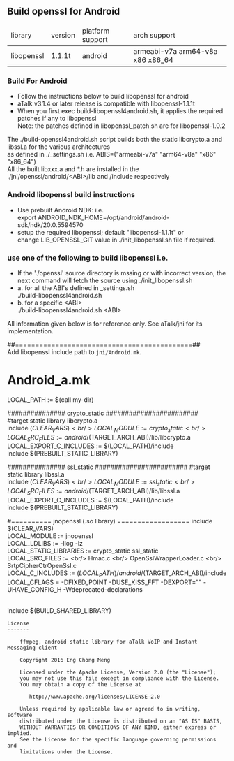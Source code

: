 ## Build openssl for Android
####
<table>
<thead>
<tr><td>library</td><td>version</td><td>platform support</td><td>arch support</td></tr>
</thead>
<tr><td>libopenssl</td><td>1.1.1t</td><td>android</td><td>armeabi-v7a arm64-v8a x86 x86_64</td></tr>
</table>



### Build For Android
- Follow the instructions below to build libopenssl for android
- aTalk v3.1.4 or later release is compatible with libopenssl-1.1.1t<br/>
- When you first exec build-libopenssl4android.sh, it applies the required patches if any to libopenssl<br/>
  Note: the patches defined in libopenssl_patch.sh are for libopenssl-1.0.2<br/>

The ./build-openssl4android.sh script builds both the static libcrypto.a and libssl.a for the various architectures<br/>
as defined in ./_settings.sh i.e. ABIS=("armeabi-v7a" "arm64-v8a" "x86" "x86_64")<br/>
All the built libxxx.a and *.h are installed in the ./jni/openssl/android/&lt;ABI>/lib and /include respectively

### Android libopenssl build instructions
- Use prebuilt Android NDK: i.e. <br/>
  export ANDROID_NDK_HOME=/opt/android/android-sdk/ndk/20.0.5594570
- setup the required libopenssl; default "libopenssl-1.1.1t" or<br/>
  change LIB_OPENSSL_GIT value in ./init_libopenssl.sh file if required.<br/>

### use one of the following to build libopenssl i.e.
- If the './openssl' source directory is mssing or with incorrect version, the next command will fetch the source using ./init_libopenssl.sh
- a. for all the ABI's defined in _settings.sh<br/>
  ./build-libopenssl4android.sh
- b. for a specific \<ABI><br/>
  ./build-libopenssl4android.sh \<ABI>

All information given below is for reference only. See aTalk/jni for its implementation.

##============================================##<br/>
Add libopenssl include path to `jni/Android.mk`.

# Android_a.mk
LOCAL_PATH := $(call my-dir)

############### crypto_static ########################<br/>
#target static library libcrypto.a<br/>
include $(CLEAR_VARS)<br/>
LOCAL_MODULE := crypto_static<br/>
LOCAL_SRC_FILES := android/$(TARGET_ARCH_ABI)/lib/libcrypto.a<br/>
LOCAL_EXPORT_C_INCLUDES := $(LOCAL_PATH)/include<br/>
include $(PREBUILT_STATIC_LIBRARY)<br/>

############### ssl_static ########################
#target static library libssl.a<br/>
include $(CLEAR_VARS)<br/>
LOCAL_MODULE := ssl_static<br/>
LOCAL_SRC_FILES := android/$(TARGET_ARCH_ABI)/lib/libssl.a<br/>
LOCAL_EXPORT_C_INCLUDES := $(LOCAL_PATH)/include<br/>
include $(PREBUILT_STATIC_LIBRARY)<br/>

#========== jnopenssl (.so library) ==================
include $(CLEAR_VARS)<br/>
LOCAL_MODULE := jnopenssl<br/>
LOCAL_LDLIBS := -llog -lz<br/>
LOCAL_STATIC_LIBRARIES := crypto_static ssl_static<br/>
LOCAL_SRC_FILES := \<br/>
 Hmac.c \<br/>
 OpenSslWrapperLoader.c \<br/>
 SrtpCipherCtrOpenSsl.c<br/>
LOCAL_C_INCLUDES := $(LOCAL_PATH)/android/$(TARGET_ARCH_ABI)/include
LOCAL_CFLAGS = -DFIXED_POINT -DUSE_KISS_FFT -DEXPORT="" -UHAVE_CONFIG_H -Wdeprecated-declarations<br/><br/>

include $(BUILD_SHARED_LIBRARY)<br/>
	
```
License
-------

    ffmpeg, android static library for aTalk VoIP and Instant Messaging client
    
    Copyright 2016 Eng Chong Meng
        
    Licensed under the Apache License, Version 2.0 (the "License");
    you may not use this file except in compliance with the License.
    You may obtain a copy of the License at
    
       http://www.apache.org/licenses/LICENSE-2.0
    
    Unless required by applicable law or agreed to in writing, software
    distributed under the License is distributed on an "AS IS" BASIS,
    WITHOUT WARRANTIES OR CONDITIONS OF ANY KIND, either express or implied.
    See the License for the specific language governing permissions and
    limitations under the License.
